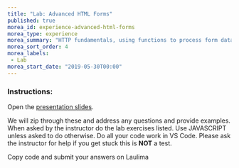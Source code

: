 ```yaml
---
title: "Lab: Advanced HTML Forms"
published: true
morea_id: experience-advanced-html-forms
morea_type: experience
morea_summary: "HTTP fundamentals, using functions to process form data, HTML form arrays"
morea_sort_order: 4
morea_labels:
 - Lab
morea_start_date: "2019-05-30T00:00"
---
```



### Instructions: 
Open the [presentation slides](ITM352_HTTP_Basics_More_Forms_Processing.ppt). 

We will zip through these and address any questions and provide examples. When asked by the instructor do the lab exercises listed. Use JAVASCRIPT unless asked to do otherwise.
Do all your code work in VS Code. Please ask the instructor for help if you get stuck this is **NOT** a test.

Copy code and submit your answers on Laulima